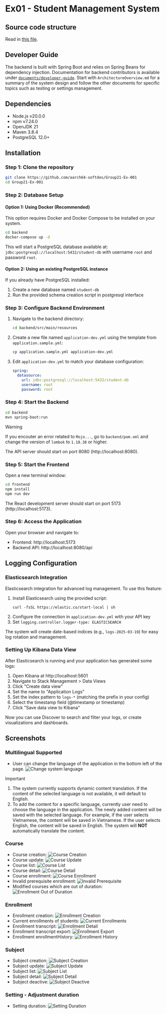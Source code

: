 # Ex01 - Student Management System

## Source code structure

Read in [this file](./dirtree.txt).

## Developer Guide

The backend is built with Spring Boot and relies on Spring Beans for dependency injection.
Documentation for backend contributors is available under
[`documents/developer-guide`](documents/developer-guide).
Start with `ArchitectureOverview.md` for a summary of the system design and follow the other documents for specific topics such as testing or settings management.

## Dependencies

- Node.js v20.0.0
- npm v7.24.0
- OpenJDK 21
- Maven 3.8.4
- PostgreSQL 12.0+

## Installation

### Step 1: Clone the repository

```bash
git clone https://github.com/aarch64-softdes/Group21-Ex-001
cd Group21-Ex-001
```

### Step 2: Database Setup

#### Option 1: Using Docker (Recommended)

This option requires Docker and Docker Compose to be installed on your system.

```bash
cd backend
docker-compose up -d
```

This will start a PostgreSQL database available at: `jdbc:postgresql://localhost:5432/student-db` with username `root` and password `root`.

#### Option 2: Using an existing PostgreSQL instance

If you already have PostgreSQL installed:

1. Create a new database named `student-db`
2. Run the provided schema creation script in postgresql interface

### Step 3: Configure Backend Environment

1. Navigate to the backend directory:

   ```bash
   cd backend/src/main/resources
   ```

2. Create a new file named `application-dev.yml` using the template from `application.sample.yml`:

   ```bash
   cp application.sample.yml application-dev.yml
   ```

3. Edit `application-dev.yml` to match your database configuration:
   ```yaml
   spring:
     datasource:
       url: jdbc:postgresql://localhost:5432/student-db
       username: root
       password: root
   ```

### Step 4: Start the Backend

```bash
cd backend
mvn spring-boot:run
```

> [!WARNING]
> If you encouter an error related to `Mojo...`, go to `backend/pom.xml` and change the version of `lombok` to `1.18.38` or higher.

The API server should start on port 8080 (http://localhost:8080).

### Step 5: Start the Frontend

Open a new terminal window:

```bash
cd frontend
npm install
npm run dev
```

The React development server should start on port 5173 (http://localhost:5173).

### Step 6: Access the Application

Open your browser and navigate to:

- Frontend: http://localhost:5173
- Backend API: http://localhost:8080/api

## Logging Configuration

### Elasticsearch Integration

Elasticsearch integration for advanced log management. To use this feature:

1. Install Elasticsearch using the provided script:
   ```
   curl -fsSL https://elastic.co/start-local | sh
   ```
2. Configure the connection in `application-dev.yml` with your API key
3. Set `logging.controller.logger-type: ELASTICSEARCH`

The system will create date-based indices (e.g., `logs-2025-03-19`) for easy log rotation and management.

### Setting Up Kibana Data View

After Elasticsearch is running and your application has generated some logs:

1. Open Kibana at http://localhost:5601
2. Navigate to Stack Management > Data Views
3. Click "Create data view"
4. Set the name to "Application Logs"
5. Set the index pattern to `logs-*` (matching the prefix in your config)
6. Select the timestamp field (@timestamp or timestamp)
7. Click "Save data view to Kibana"

Now you can use Discover to search and filter your logs, or create visualizations and dashboards.

## Screenshots

### Multilingual Supported

- User can change the language of the application in the bottom left of the page.
  ![Change system language](documents/assets/week06/change-language.png)

> [!IMPORTANT]
>
> 1. The system currently supports dynamic content translation. If the content of the selected language is not available, it will default to English.
> 2. To add the content for a specific language, currently user need to choose the language in the application. The newly added content will be saved with the selected language. For example, if the user selects Vietnamese, the content will be saved in Vietnamese. If the user selects English, the content will be saved in English. The system will **NOT** automatically translate the content.

### Course

- Course creation:
  ![Course Creation](documents/assets/week04/course-create.png)
- Course update:
  ![Course Update](documents/assets/week04/course-update.png)
- Course list:
  ![Course List](documents/assets/week04/course-list.png)
- Course detail:
  ![Course Detail](documents/assets/week04/course-detail.png)
- Course enrollment:
  ![Course Enrollment](documents/assets/week04/course-enrollment.png)
- Invalid prerequisite enrollment:
  ![Invalid Prerequisite](documents/assets/week04/course-enrollment-invalid-prerequesite.png)
- Modified courses which are out of duration:
  ![Enrollment Out of Duration](documents/assets/week04/course-modified-out-of-duration.png)

### Enrollment

- Enrollment creation:
  ![Enrollment Creation](documents/assets/week04/enrollment.png)
- Current enrollments of students:
  ![Current Enrollments](documents/assets/week04/enrollment-current.png)
- Enrollment transcript:
  ![Enrollment Detail](documents/assets/week04/enrollment-transcript.png)
- Enrollment transcript export:
  ![Enrollment Export](documents/assets/week04/enrollment-transcript-pdf.png)
- Enrollment enrollmentHistory:
  ![Enrollment History](documents/assets/week04/enrollment-enrollmentHistory.png)

### Subject

- Subject creation:
  ![Subject Creation](documents/assets/week04/subject-create.png)
- Subject update:
  ![Subject Update](documents/assets/week04/subject-update.png)
- Subject list:
  ![Subject List](documents/assets/week04/subject-list.png)
- Subject detail:
  ![Subject Detail](documents/assets/week04/subject-detail.png)
- Subject deactive:
  ![Subject Deactive](documents/assets/week04/subject-deactive.png)

### Setting - Adjustment duration

- Setting duration:
  ![Setting Duration](documents/assets/week04/setting-adjustment-duration.png)
